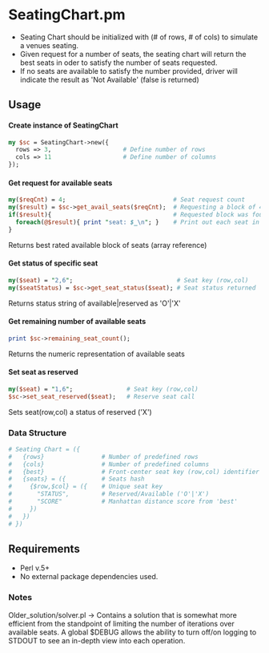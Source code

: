 # SeatingChart.pm
+ Seating Chart should be initialized with (# of rows, # of cols) to simulate a venues seating.
+ Given request for a number of seats, the seating chart will return the best seats in oder to satisfy the number of seats requested.
+ If no seats are available to satisfy the number provided, driver will indicate the result as 'Not Available' (false is returned)

## Usage
#### Create instance of SeatingChart
```perl
my $sc = SeatingChart->new({    
  rows => 3,                    # Define number of rows
  cols => 11                    # Define number of columns
});
```

#### Get request for available seats
```perl
my($reqCnt) = 4;                              # Seat request count
my($result) = $sc->get_avail_seats($reqCnt);  # Requesting a block of 4 seats
if($result){                                  # Requested block was found
  foreach(@$result){ print "seat: $_\n"; }    # Print out each seat in returned block
}
```
Returns best rated available block of seats (array reference)

#### Get status of specific seat
```perl
my($seat) = "2,6";                             # Seat key (row,col)
my($seatStatus) = $sc->get_seat_status($seat); # Seat status returned
```
Returns status string of available|reserved as 'O'|'X'

#### Get remaining number of available seats
```perl
print $sc->remaining_seat_count();
```
Returns the numeric representation of available seats

#### Set seat as reserved
```perl
my($seat) = "1,6";               # Seat key (row,col)
$sc->set_seat_reserved($seat);   # Reserve seat call
```
Sets seat(row,col) a status of reserved ('X')

### Data Structure
```perl
# Seating Chart = ({
#   {rows}                # Number of predefined rows
#   {cols}                # Number of predefined columns
#   {best}                # Front-center seat key (row,col) identifier
#   {seats} = ({          # Seats hash
#     {$row,$col} = ({    # Unique seat key
#       "STATUS",         # Reserved/Available ('O'|'X')
#       "SCORE"           # Manhattan distance score from 'best'
#     })
#   })
# })
```

## Requirements
+ Perl v.5+
+ No external package dependencies used.

### Notes
Older_solution/solver.pl -> Contains a solution that is somewhat more efficient from the standpoint of limiting the number of iterations over available seats. A global $DEBUG allows the ability to turn off/on logging to STDOUT to see an in-depth view into each operation. 
